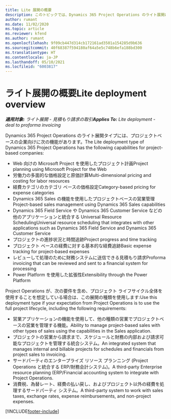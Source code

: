 ```yaml
---
title: Lite 展開の概要
description: このトピックでは、Dynamics 365 Project Operations のライト展開について情報を提供します。
author: rumant
ms.date: 11/02/2020
ms.topic: article
ms.reviewer: kfend
ms.author: rumant
ms.openlocfilehash: 9f09cb447d314cb172161ad3501a154285d9b636
ms.sourcegitcommit: 40f68387f594180af64a5e5c748b6efa188bd300
ms.translationtype: HT
ms.contentlocale: ja-JP
ms.lasthandoff: 05/10/2021
ms.locfileid: "6003817"
---
```

# <a name="lite-deployment-overview"></a><span data-ttu-id="004b4-103">ライト展開の概要</span><span class="sxs-lookup"><span data-stu-id="004b4-103">Lite deployment overview</span></span>

<span data-ttu-id="004b4-104">_**適用対象:** ライト展開 - 見積もり請求の取引_</span><span class="sxs-lookup"><span data-stu-id="004b4-104">_**Applies To:** Lite deployment - deal to proforma invoicing_</span></span>

<span data-ttu-id="004b4-105">Dynamics 365 Project Operations のライト展開タイプには、プロジェクトベースの企業向けに次の機能があります。</span><span class="sxs-lookup"><span data-stu-id="004b4-105">The Lite deployment type of Dynamics 365 Project Operations has the following capabilities for project-based companies:</span></span>

- <span data-ttu-id="004b4-106">Web 向けの Microsoft Project を使用したプロジェクト計画</span><span class="sxs-lookup"><span data-stu-id="004b4-106">Project planning using Microsoft Project for the Web</span></span>
- <span data-ttu-id="004b4-107">労働力の多面的な価格設定と原価計算</span><span class="sxs-lookup"><span data-stu-id="004b4-107">Multi-dimensional pricing and costing for labor resources</span></span>
- <span data-ttu-id="004b4-108">経費カテゴリのカテゴリ ベースの価格設定</span><span class="sxs-lookup"><span data-stu-id="004b4-108">Category-based pricing for expense categories</span></span>
- <span data-ttu-id="004b4-109">Dynamics 365 Sales の機能を使用したプロジェクトベースの営業管理</span><span class="sxs-lookup"><span data-stu-id="004b4-109">Project-based sales management using Dynamics 365 Sales capabilities</span></span>
- <span data-ttu-id="004b4-110">Dynamics 365 Field Service や Dynamics 365 Customer Service などの他のアプリケーションと統合する Universal Resource Scheduling</span><span class="sxs-lookup"><span data-stu-id="004b4-110">Universal resource scheduling that integrates with other applications such as Dynamics 365 Field Service and Dynamics 365 Customer Service</span></span>
- <span data-ttu-id="004b4-111">プロジェクトの進捗状況と時間追跡</span><span class="sxs-lookup"><span data-stu-id="004b4-111">Project progress and time tracking</span></span>
- <span data-ttu-id="004b4-112">プロジェクト ベースの経費に対する基本的な経費追跡</span><span class="sxs-lookup"><span data-stu-id="004b4-112">Basic expense tracking for project-based expenses</span></span>
- <span data-ttu-id="004b4-113">レビューして処理のために財務システムに送信できる見積もり請求</span><span class="sxs-lookup"><span data-stu-id="004b4-113">Proforma invoicing that can be reviewed and sent to a financial system for processing</span></span>
- <span data-ttu-id="004b4-114">Power Platform を使用した拡張性</span><span class="sxs-lookup"><span data-stu-id="004b4-114">Extensibility through the Power Platform</span></span>

<span data-ttu-id="004b4-115">Project Operations が、次の要件を含め、プロジェクト ライフサイクル全体を使用することを想定している場合は、この展開の種類を使用します:</span><span class="sxs-lookup"><span data-stu-id="004b4-115">Use this deployment type if your expectation from Project Operations is to use the full project lifecycle, including the following requirements:</span></span>

- <span data-ttu-id="004b4-116">営業アプリケーションの機能を使用して、他の種類の営業でプロジェクトベースの営業を管理する機能。</span><span class="sxs-lookup"><span data-stu-id="004b4-116">Ability to manage project-based sales with other types of sales using the capabilities in the Sales application.</span></span>
- <span data-ttu-id="004b4-117">プロジェクトの営業から請求まで、スケジュールと財務の内部および請求可能なプロジェクトを管理する統合システム。</span><span class="sxs-lookup"><span data-stu-id="004b4-117">An integrated system that manages internal and billable projects for schedules and financials from project sales to invoicing.</span></span>
- <span data-ttu-id="004b4-118">サードパーティのエンタープライズ リソース プランニング (Project Operations と統合する ERP/財務会計システム)。</span><span class="sxs-lookup"><span data-stu-id="004b4-118">A third-party Enterprise resource planning (ERP/Financial accounting system to integrate with Project Operations.</span></span>
- <span data-ttu-id="004b4-119">消費税、為替レート、経費の払い戻し、およびプロジェクト以外の経費を処理するサードパーティ システム。</span><span class="sxs-lookup"><span data-stu-id="004b4-119">A third-party system to work with sales taxes, exchange rates, expense reimbursements, and non-project expenses.</span></span>


[!INCLUDE[footer-include](../includes/footer-banner.md)]